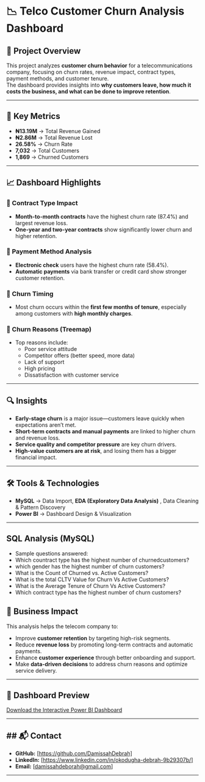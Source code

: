 # 📉 Telco Customer Churn Analysis Dashboard

## 🔎 Project Overview
This project analyzes **customer churn behavior** for a telecommunications company, focusing on churn rates, revenue impact, contract types, payment methods, and customer tenure.  
The dashboard provides insights into **why customers leave, how much it costs the business, and what can be done to improve retention**.

---

## 🎯 Key Metrics
- **₦13.19M** → Total Revenue Gained  
- **₦2.86M** → Total Revenue Lost  
- **26.58%** → Churn Rate  
- **7,032** → Total Customers  
- **1,869** → Churned Customers  

---

## 📈 Dashboard Highlights

### 🔹 Contract Type Impact
- **Month-to-month contracts** have the highest churn rate (87.4%) and largest revenue loss.
- **One-year and two-year contracts** show significantly lower churn and higher retention.

### 🔹 Payment Method Analysis
- **Electronic check** users have the highest churn rate (58.4%).
- **Automatic payments** via bank transfer or credit card show stronger customer retention.

### 🔹 Churn Timing
- Most churn occurs within the **first few months of tenure**, especially among customers with **high monthly charges**.

### 🔹 Churn Reasons (Treemap)
- Top reasons include:
  - Poor service attitude
  - Competitor offers (better speed, more data)
  - Lack of support
  - High pricing
  - Dissatisfaction with customer service

---

## 🔍 Insights

- **Early-stage churn** is a major issue—customers leave quickly when expectations aren’t met.
- **Short-term contracts and manual payments** are linked to higher churn and revenue loss.
- **Service quality and competitor pressure** are key churn drivers.
- **High-value customers are at risk**, and losing them has a bigger financial impact.

---

## 🛠️ Tools & Technologies

- **MySQL** → Data Import, **EDA (Exploratory Data Analysis)** , Data Cleaning & Pattern Discovery 
- **Power BI** → Dashboard Design & Visualization  

---

## SQL Analysis (MySQL)
- Sample questions answered:
- Which countract type has the highest number of churnedcustomers?
- which gender has the highest number of churn customers?
- What is the Count of Churned vs. Active Customers?
- What is the total CLTV Value for Churn Vs Active Customers?
- What is the Average Tenure of Churn Vs Active Customers?
- Which contract type has the highest number of churn customers?

## 🚀 Business Impact

This analysis helps the telecom company to:
- Improve **customer retention** by targeting high-risk segments.
- Reduce **revenue loss** by promoting long-term contracts and automatic payments.
- Enhance **customer experience** through better onboarding and support.
- Make **data-driven decisions** to address churn reasons and optimize service delivery.

---

## 📌 Dashboard Preview

[Download the Interactive Power BI Dashboard](https://github.com/DamissahDebrah/Telco-Customer-Churn-Analysis/blob/main/Telco%20Churn%20Analysis.pbit)
  


---

## ## 📬 Contact  
- **GitHub:** [https://github.com/DamissahDebrah]  
- **LinkedIn:** [https://www.linkedin.com/in/okodugha-debrah-9b29307b/]  
- **Email:** [damissahdeborah@gmail.com]  

---
